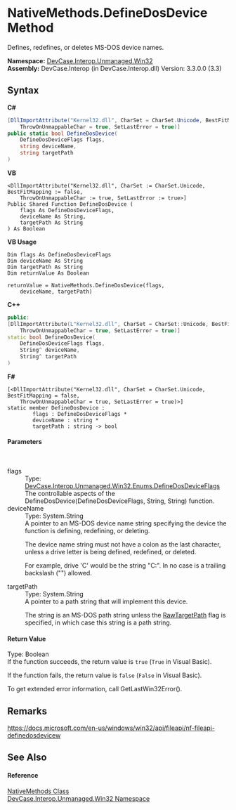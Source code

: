 # NativeMethods.DefineDosDevice Method 
 

Defines, redefines, or deletes MS-DOS device names.

**Namespace:**&nbsp;<a href="N_DevCase_Interop_Unmanaged_Win32">DevCase.Interop.Unmanaged.Win32</a><br />**Assembly:**&nbsp;DevCase.Interop (in DevCase.Interop.dll) Version: 3.3.0.0 (3.3)

## Syntax

**C#**<br />
``` C#
[DllImportAttribute("Kernel32.dll", CharSet = CharSet.Unicode, BestFitMapping = false, 
	ThrowOnUnmappableChar = true, SetLastError = true)]
public static bool DefineDosDevice(
	DefineDosDeviceFlags flags,
	string deviceName,
	string targetPath
)
```

**VB**<br />
``` VB
<DllImportAttribute("Kernel32.dll", CharSet := CharSet.Unicode, BestFitMapping := false, 
	ThrowOnUnmappableChar := true, SetLastError := true>]
Public Shared Function DefineDosDevice ( 
	flags As DefineDosDeviceFlags,
	deviceName As String,
	targetPath As String
) As Boolean
```

**VB Usage**<br />
``` VB Usage
Dim flags As DefineDosDeviceFlags
Dim deviceName As String
Dim targetPath As String
Dim returnValue As Boolean

returnValue = NativeMethods.DefineDosDevice(flags, 
	deviceName, targetPath)
```

**C++**<br />
``` C++
public:
[DllImportAttribute(L"Kernel32.dll", CharSet = CharSet::Unicode, BestFitMapping = false, 
	ThrowOnUnmappableChar = true, SetLastError = true)]
static bool DefineDosDevice(
	DefineDosDeviceFlags flags, 
	String^ deviceName, 
	String^ targetPath
)
```

**F#**<br />
``` F#
[<DllImportAttribute("Kernel32.dll", CharSet = CharSet.Unicode, BestFitMapping = false, 
	ThrowOnUnmappableChar = true, SetLastError = true)>]
static member DefineDosDevice : 
        flags : DefineDosDeviceFlags * 
        deviceName : string * 
        targetPath : string -> bool 

```


#### Parameters
&nbsp;<dl><dt>flags</dt><dd>Type: <a href="T_DevCase_Interop_Unmanaged_Win32_Enums_DefineDosDeviceFlags">DevCase.Interop.Unmanaged.Win32.Enums.DefineDosDeviceFlags</a><br />The controllable aspects of the DefineDosDevice(DefineDosDeviceFlags, String, String) function.</dd><dt>deviceName</dt><dd>Type: System.String<br />A pointer to an MS-DOS device name string specifying the device the function is defining, redefining, or deleting. 

 The device name string must not have a colon as the last character, unless a drive letter is being defined, redefined, or deleted. 

 For example, drive 'C' would be the string "C:". In no case is a trailing backslash ("\") allowed.</dd><dt>targetPath</dt><dd>Type: System.String<br />A pointer to a path string that will implement this device. 

 The string is an MS-DOS path string unless the <a href="T_DevCase_Interop_Unmanaged_Win32_Enums_DefineDosDeviceFlags">RawTargetPath</a> flag is specified, in which case this string is a path string.</dd></dl>

#### Return Value
Type: Boolean<br />If the function succeeds, the return value is `true` (`True` in Visual Basic). 

 If the function fails, the return value is `false` (`False` in Visual Basic). 

 To get extended error information, call GetLastWin32Error(). 



## Remarks
<a href="https://docs.microsoft.com/en-us/windows/win32/api/fileapi/nf-fileapi-definedosdevicew" target="_blank">https://docs.microsoft.com/en-us/windows/win32/api/fileapi/nf-fileapi-definedosdevicew</a>

## See Also


#### Reference
<a href="T_DevCase_Interop_Unmanaged_Win32_NativeMethods">NativeMethods Class</a><br /><a href="N_DevCase_Interop_Unmanaged_Win32">DevCase.Interop.Unmanaged.Win32 Namespace</a><br />
